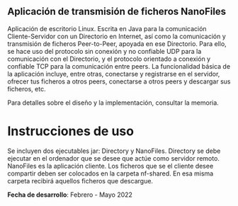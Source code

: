 ## Aplicación de transmisión de ficheros NanoFiles

Aplicación de escritorio Linux. Escrita en Java para la comunicación Cliente-Servidor con un Directorio en Internet, así como la comunicación y transmisión de ficheros Peer-to-Peer, apoyada en ese Directorio. Para ello, se hace uso del protocolo sin conexión y no confiable UDP para la comunicación con el Directorio, y el protocolo orientado a conexión y confiable TCP para la comunicación entre peers. La funcionalidad básica de la aplicación incluye, entre otras, conectarse y registrarse en el servidor, ofrecer tus ficheros a otros peers, conectarse a otros peers y descargar sus ficheros, etc.

Para detalles sobre el diseño y la implementación, consultar la memoria.

# Instrucciones de uso

Se incluyen dos ejecutables jar: Directory y NanoFiles. Directory se debe ejecutar en el ordenador que se desee que actúe como servidor remoto. NanoFiles es la aplicación cliente. Los ficheros que se el cliente desee compartir deben ser colocados en la carpeta nf-shared. En esa misma carpeta recibirá aquellos ficheros que descargue. 

**Fecha de desarrollo**: Febrero - Mayo 2022
